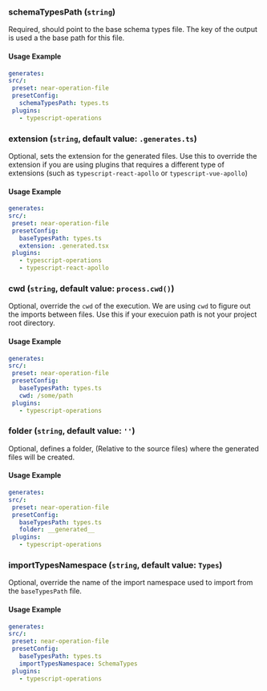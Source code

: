 
### schemaTypesPath (`string`)

Required, should point to the base schema types file. The key of the output is used a the base path for this file.


#### Usage Example

```yml
generates:
src/:
 preset: near-operation-file
 presetConfig:
   schemaTypesPath: types.ts
 plugins:
   - typescript-operations
```

### extension (`string`, default value: `.generates.ts`)

Optional, sets the extension for the generated files. Use this to override the extension if you are using plugins that requires a different type of extensions (such as `typescript-react-apollo` or `typescript-vue-apollo`)


#### Usage Example

```yml
generates:
src/:
 preset: near-operation-file
 presetConfig:
   baseTypesPath: types.ts
   extension: .generated.tsx
 plugins:
   - typescript-operations
   - typescript-react-apollo
```

### cwd (`string`, default value: `process.cwd()`)

Optional, override the `cwd` of the execution. We are using `cwd` to figure out the imports between files. Use this if your execuion path is not your project root directory.


#### Usage Example

```yml
generates:
src/:
 preset: near-operation-file
 presetConfig:
   baseTypesPath: types.ts
   cwd: /some/path
 plugins:
   - typescript-operations
```

### folder (`string`, default value: `''`)

Optional, defines a folder, (Relative to the source files) where the generated files will be created.


#### Usage Example

```yml
generates:
src/:
 preset: near-operation-file
 presetConfig:
   baseTypesPath: types.ts
   folder: __generated__
 plugins:
   - typescript-operations
```

### importTypesNamespace (`string`, default value: `Types`)

Optional, override the name of the import namespace used to import from the `baseTypesPath` file.


#### Usage Example

```yml
generates:
src/:
 preset: near-operation-file
 presetConfig:
   baseTypesPath: types.ts
   importTypesNamespace: SchemaTypes
 plugins:
   - typescript-operations
```
